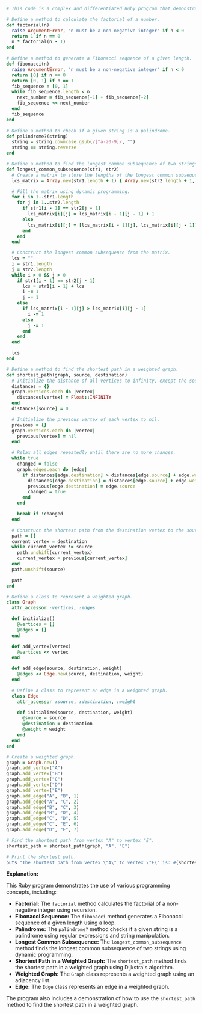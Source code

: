 ```ruby
# This code is a complex and differentiated Ruby program that demonstrates the use of various programming concepts.

# Define a method to calculate the factorial of a number.
def factorial(n)
  raise ArgumentError, "n must be a non-negative integer" if n < 0
  return 1 if n == 0
  n * factorial(n - 1)
end

# Define a method to generate a Fibonacci sequence of a given length.
def fibonacci(n)
  raise ArgumentError, "n must be a non-negative integer" if n < 0
  return [0] if n == 0
  return [0, 1] if n == 1
  fib_sequence = [0, 1]
  while fib_sequence.length < n
    next_number = fib_sequence[-1] + fib_sequence[-2]
    fib_sequence << next_number
  end
  fib_sequence
end

# Define a method to check if a given string is a palindrome.
def palindrome?(string)
  string = string.downcase.gsub(/[^a-z0-9]/, "")
  string == string.reverse
end

# Define a method to find the longest common subsequence of two strings.
def longest_common_subsequence(str1, str2)
  # Create a matrix to store the lengths of the longest common subsequences of the prefixes of the two strings.
  lcs_matrix = Array.new(str1.length + 1) { Array.new(str2.length + 1, 0) }

  # Fill the matrix using dynamic programming.
  for i in 1..str1.length
    for j in 1..str2.length
      if str1[i - 1] == str2[j - 1]
        lcs_matrix[i][j] = lcs_matrix[i - 1][j - 1] + 1
      else
        lcs_matrix[i][j] = [lcs_matrix[i - 1][j], lcs_matrix[i][j - 1]].max
      end
    end
  end

  # Construct the longest common subsequence from the matrix.
  lcs = ""
  i = str1.length
  j = str2.length
  while i > 0 && j > 0
    if str1[i - 1] == str2[j - 1]
      lcs = str1[i - 1] + lcs
      i -= 1
      j -= 1
    else
      if lcs_matrix[i - 1][j] > lcs_matrix[i][j - 1]
        i -= 1
      else
        j -= 1
      end
    end
  end

  lcs
end

# Define a method to find the shortest path in a weighted graph.
def shortest_path(graph, source, destination)
  # Initialize the distance of all vertices to infinity, except the source vertex.
  distances = {}
  graph.vertices.each do |vertex|
    distances[vertex] = Float::INFINITY
  end
  distances[source] = 0

  # Initialize the previous vertex of each vertex to nil.
  previous = {}
  graph.vertices.each do |vertex|
    previous[vertex] = nil
  end

  # Relax all edges repeatedly until there are no more changes.
  while true
    changed = false
    graph.edges.each do |edge|
      if distances[edge.destination] > distances[edge.source] + edge.weight
        distances[edge.destination] = distances[edge.source] + edge.weight
        previous[edge.destination] = edge.source
        changed = true
      end
    end

    break if !changed
  end

  # Construct the shortest path from the destination vertex to the source vertex.
  path = []
  current_vertex = destination
  while current_vertex != source
    path.unshift(current_vertex)
    current_vertex = previous[current_vertex]
  end
  path.unshift(source)

  path
end

# Define a class to represent a weighted graph.
class Graph
  attr_accessor :vertices, :edges

  def initialize()
    @vertices = []
    @edges = []
  end

  def add_vertex(vertex)
    @vertices << vertex
  end

  def add_edge(source, destination, weight)
    @edges << Edge.new(source, destination, weight)
  end

  # Define a class to represent an edge in a weighted graph.
  class Edge
    attr_accessor :source, :destination, :weight

    def initialize(source, destination, weight)
      @source = source
      @destination = destination
      @weight = weight
    end
  end
end

# Create a weighted graph.
graph = Graph.new()
graph.add_vertex("A")
graph.add_vertex("B")
graph.add_vertex("C")
graph.add_vertex("D")
graph.add_vertex("E")
graph.add_edge("A", "B", 1)
graph.add_edge("A", "C", 2)
graph.add_edge("B", "C", 3)
graph.add_edge("B", "D", 4)
graph.add_edge("C", "D", 5)
graph.add_edge("C", "E", 6)
graph.add_edge("D", "E", 7)

# Find the shortest path from vertex "A" to vertex "E".
shortest_path = shortest_path(graph, "A", "E")

# Print the shortest path.
puts "The shortest path from vertex \"A\" to vertex \"E\" is: #{shortest_path.join(" -> ")}"
```

**Explanation:**

This Ruby program demonstrates the use of various programming concepts, including:

* **Factorial:** The `factorial` method calculates the factorial of a non-negative integer using recursion.
* **Fibonacci Sequence:** The `fibonacci` method generates a Fibonacci sequence of a given length using a loop.
* **Palindrome:** The `palindrome?` method checks if a given string is a palindrome using regular expressions and string manipulation.
* **Longest Common Subsequence:** The `longest_common_subsequence` method finds the longest common subsequence of two strings using dynamic programming.
* **Shortest Path in a Weighted Graph:** The `shortest_path` method finds the shortest path in a weighted graph using Dijkstra's algorithm.
* **Weighted Graph:** The `Graph` class represents a weighted graph using an adjacency list.
* **Edge:** The `Edge` class represents an edge in a weighted graph.

The program also includes a demonstration of how to use the `shortest_path` method to find the shortest path in a weighted graph.